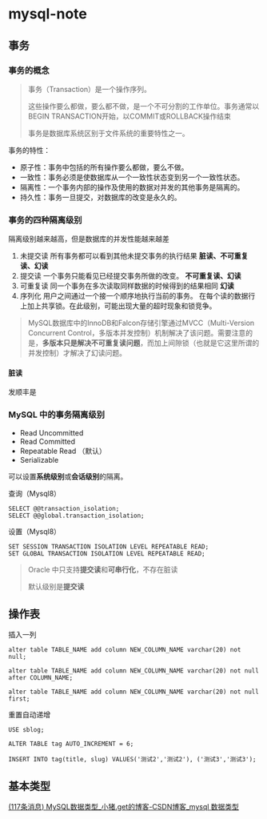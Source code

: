 # mysql-note

## 事务

### 事务的概念

> 事务（Transaction）是一个操作序列。
>
> 这些操作要么都做，要么都不做，是一个不可分割的工作单位。事务通常以BEGIN TRANSACTION开始，以COMMIT或ROLLBACK操作结束
>
> 事务是数据库系统区别于文件系统的重要特性之一。

事务的特性：

- 原子性：事务中包括的所有操作要么都做，要么不做。
- 一致性：事务必须是使数据库从一个一致性状态变到另一个一致性状态。
- 隔离性：一个事务内部的操作及使用的数据对并发的其他事务是隔离的。
- 持久性：事务一旦提交，对数据库的改变是永久的。



### 事务的四种隔离级别

隔离级别越来越高，但是数据库的并发性能越来越差

1. 未提交读
   所有事务都可以看到其他未提交事务的执行结果
   **脏读、不可重复读、幻读**
2. 提交读
   一个事务只能看见已经提交事务所做的改变。
   **不可重复读、幻读**
3. 可重复读
   同一个事务在多次读取同样数据的时候得到的结果相同
   **幻读**
4. 序列化
   用户之间通过一个接一个顺序地执行当前的事务。
   在每个读的数据行上加上共享锁。在此级别，可能出现大量的超时现象和锁竞争。

> MySQL数据库中的InnoDB和Falcon存储引擎通过MVCC（Multi-Version Concurrent Control，多版本并发控制）机制解决了该问题。需要注意的是，**多版本只是解决不可重复读问题**，而加上间隙锁（也就是它这里所谓的并发控制）才解决了幻读问题。



#### 脏读

发顺丰是



### MySQL 中的事务隔离级别

- Read Uncommitted
- Read Committed
- Repeatable Read （默认）
- Serializable

可以设置**系统级别**或**会话级别**的隔离。

查询（Mysql8）

```mysql
SELECT @@transaction_isolation;
SELECT @@global.transaction_isolation;
```

设置（Mysql8）

```mysql
SET SESSION TRANSACTION ISOLATION LEVEL REPEATABLE READ;
SET GLOBAL TRANSACTION ISOLATION LEVEL REPEATABLE READ;
```

> Oracle 中只支持**提交读**和**可串行化**，不存在脏读
>
> 默认级别是**提交读**





## 操作表



插入一列

```mysql
alter table TABLE_NAME add column NEW_COLUMN_NAME varchar(20) not null;

alter table TABLE_NAME add column NEW_COLUMN_NAME varchar(20) not null after COLUMN_NAME;

alter table TABLE_NAME add column NEW_COLUMN_NAME varchar(20) not null first;
```

重置自动递增

```mysql
USE sblog;

ALTER TABLE tag AUTO_INCREMENT = 6;

INSERT INTO tag(title, slug) VALUES('测试2','测试2'), ('测试3','测试3');
```





## 基本类型

[(117条消息) MySQL数据类型_小猪.get的博客-CSDN博客_mysql 数据类型](https://blog.csdn.net/m0_52982868/article/details/123032241)